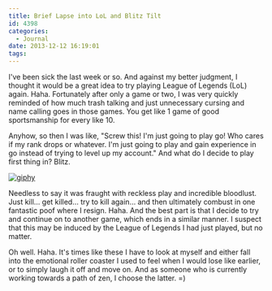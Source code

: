 ```yaml
---
title: Brief Lapse into LoL and Blitz Tilt
id: 4398
categories:
  - Journal
date: 2013-12-12 16:19:01
tags:
---
```


I've been sick the last week or so. And against my better judgment, I thought it would be a great idea to try playing League of Legends (LoL) again. Haha. Fortunately after only a game or two, I was very quickly reminded of how much trash talking and just unnecessary cursing and name calling goes in those games. You get like 1 game of good sportsmanship for every like 10.

Anyhow, so then I was like, "Screw this! I'm just going to play go! Who cares if my rank drops or whatever. I'm just going to play and gain experience in go instead of trying to level up my account." And what do I decide to play first thing in? Blitz.

[![giphy](http://www.bengozen.com/wp-content/uploads/2013/12/giphy.gif)](http://www.bengozen.com/wp-content/uploads/2013/12/giphy.gif)

Needless to say it was fraught with reckless play and incredible bloodlust. Just kill… get killed… try to kill again… and then ultimately combust in one fantastic poof where I resign. Haha. And the best part is that I decide to try and continue on to another game, which ends in a similar manner. I suspect that this may be induced by the League of Legends I had just played, but no matter.

Oh well. Haha. It's times like these I have to look at myself and either fall into the emotional roller coaster I used to feel when I would lose like earlier, or to simply laugh it off and move on. And as someone who is currently working towards a path of zen, I choose the latter. =)